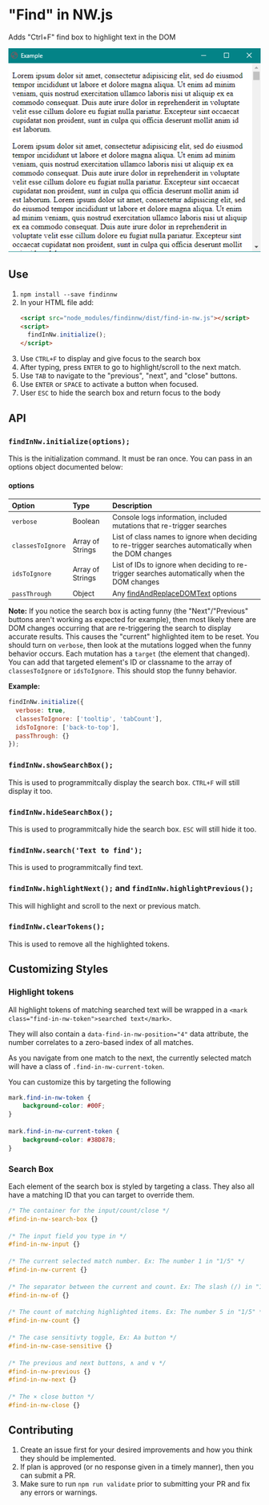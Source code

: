 # "Find" in NW.js

Adds "Ctrl+F" find box to highlight text in the DOM

![Animated example](find-in-nw.gif)




## Use

1. `npm install --save findinnw`
1. In your HTML file add:
    ```html
    <script src="node_modules/findinnw/dist/find-in-nw.js"></script>
    <script>
      findInNw.initialize();
    </script>
    ```
1. Use `CTRL+F` to display and give focus to the search box
1. After typing, press `ENTER` to go to highlight/scroll to the next match.
1. Use `TAB` to navigate to the "previous", "next", and "close" buttons.
1. Use `ENTER` or `SPACE` to activate a button when focused.
1. User `ESC` to hide the search box and return focus to the body




## API


### `findInNw.initialize(options);`

This is the initialization command. It must be ran once. You can pass in an options object documented below:

#### options

Option            | Type             | Description
:--               | :--              | :--
`verbose`         | Boolean          | Console logs information, included mutations that re-trigger searches
`classesToIgnore` | Array of Strings | List of class names to ignore when deciding to re-trigger searches automatically when the DOM changes
`idsToIgnore`     | Array of Strings | List of IDs to ignore when deciding to re-trigger searches automatically when the DOM changes
`passThrough`     | Object           | Any [findAndReplaceDOMText](https://github.com/padolsey/findAndReplaceDOMText#options) options

**Note:** If you notice the search box is acting funny (the "Next"/"Previous" buttons aren't working as expected for example), then most likely there are DOM changes occurring that are re-triggering the search to display accurate results. This causes the "current" highlighted item to be reset. You should turn on `verbose`, then look at the mutations logged when the funny behavior occurs. Each mutation has a `target` (the element that changed). You can add that targeted element's ID or classname to the array of `classesToIgnore` or `idsToIgnore`. This should stop the funny behavior.

**Example:**

```js
findInNw.initialize({
  verbose: true,
  classesToIgnore: ['tooltip', 'tabCount'],
  idsToIgnore: ['back-to-top'],
  passThrough: {}
});
```


### `findInNw.showSearchBox();`

This is used to programmitcally display the search box. `CTRL+F` will still display it too.


### `findInNw.hideSearchBox();`

This is used to programmitcally hide the search box. `ESC` will still hide it too.


### `findInNw.search('Text to find');`

This is used to programmitcally find text.


### `findInNw.highlightNext();` and `findInNw.highlightPrevious();`

This will highlight and scroll to the next or previous match.


### `findInNw.clearTokens();`

This is used to remove all the highlighted tokens.




## Customizing Styles


### Highlight tokens

All highlight tokens of matching searched text will be wrapped in a `<mark class="find-in-nw-token">searched text</mark>`.

They will also contain a `data-find-in-nw-position="4"` data attribute, the number correlates to a zero-based index of all matches.

As you navigate from one match to the next, the currently selected match will have a class of `.find-in-nw-current-token`.

You can customize this by targeting the following

```css
mark.find-in-nw-token {
    background-color: #00F;
}

mark.find-in-nw-current-token {
    background-color: #38D878;
}
```


### Search Box

Each element of the search box is styled by targeting a class. They also all have a matching ID that you can target to override them.

```css
/* The container for the input/count/close */
#find-in-nw-search-box {}

/* The input field you type in */
#find-in-nw-input {}

/* The current selected match number. Ex: The number 1 in "1/5" */
#find-in-nw-current {}

/* The separator between the current and count. Ex: The slash (/) in "1/5" */
#find-in-nw-of {}

/* The count of matching highlighted items. Ex: The number 5 in "1/5" */
#find-in-nw-count {}

/* The case sensitivty toggle, Ex: Aa button */
#find-in-nw-case-sensitive {}

/* The previous and next buttons, ∧ and ∨ */
#find-in-nw-previous {}
#find-in-nw-next {}

/* The × close button */
#find-in-nw-close {}
```




## Contributing

1. Create an issue first for your desired improvements and how you think they should be implemented.
1. If plan is approved (or no response given in a timely manner), then you can submit a PR.
1. Make sure to run `npm run validate` prior to submitting your PR and fix any errors or warnings.
